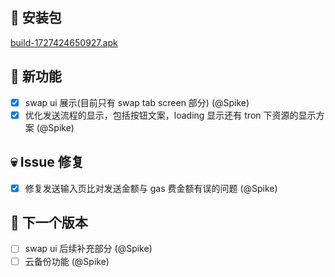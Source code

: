 ## 🚀 安装包

[build-1727424650927.apk](https://dalveywallet.s3.ap-northeast-1.amazonaws.com/release/apks/build-1727424650927.apk)

## 🎉 新功能

- [x] swap ui 展示(目前只有 swap tab screen 部分) (@Spike)
- [x] 优化发送流程的显示，包括按钮文案，loading 显示还有 tron 下资源的显示方案 (@Spike)

## 💀 Issue 修复

- [x] 修复发送输入页比对发送金额与 gas 费金额有误的问题 (@Spike)

## 📅 下一个版本

- [ ] swap ui 后续补充部分 (@Spike)
- [ ] 云备份功能 (@Spike)
